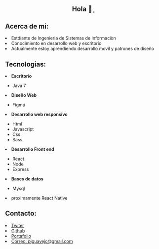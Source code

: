 
<main> 
  <figure align="center">
    <img src"Copia de Welcome - Made with PosterMyWall.gif" />
   </figure>
  <section>
    <h1 align="center">Hola 👋 ̜</h1>
  </section>
  <section>
    <h1 align="left">Acerca de mi: </h1>
  </section>
  <nav>
    <li> Estdiante de Ingenieria de Sistemas de Informaciòn  </li>
    <li> Conocimiento en desarrollo web y escritorio  </li>
    <li> Actualmente estoy aprendiendo desarrollo movil y patrones de diseño </li>
  </nav>
  
   <section>
    <h1 align="left">Tecnologias: </h1>
  </section>
  <nav>
     <li> <b> Escritorio </b> </li>
    <ul>
     <li> Java 7  </li>
    </ul>
     <li> <b> Diseño Web </b> </li>
    <ul>
     <li> Figma </li>
    </ul>
    <li> <b> Desarrollo web responsivo </b> </li>
     <ul>
        <li> Html </li>
        <li> Javascript </li>
        <li> Css </li>
        <li> Sass </li>
    </ul>
    <li> <b> Desarrollo Front end </b> </li>
     <ul>
        <li> React </li>
        <li> Node </li>
        <li> Express </li>
      </ul>
    <li> <b> Bases de datos </b> </li>
     <ul>
        <li> Mysql  </li>
    </ul>
    <li> proximamente React Native</li>
  </nav>
  
  
   <section>
    <h1 align="left">Contacto: </h1>
  </section>
  <nav>
    <li> 
      <a href="https://twitter.com/PiguaveJean">Twiter</a>
    </li>
    <li> 
      <a href="https://github.com/jean-carlos-19">Github</a>
    </li>
    <li> 
        <a href="https://devchallenges.io/portfolio/jean-carlos-19">Portafolio</a>
    </li>
    <li> 
       <a href="https://mail.google.com/mail/"> Correo: piguavejc@gmail.com</a>
    </li>
  </nav>
</main>
